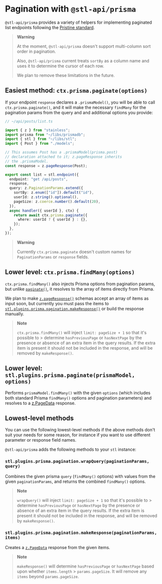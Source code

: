 # Pagination with `@stl-api/prisma`

`@stl-api/prisma` provides a variety of helpers for implementing
paginated list endpoints following the [Pristine standard](/packages/stainless/docs/pagination.md#pristine-convention).

> **Warning**
>
> At the moment, `@stl-api/prisma` doesn't support multi-column
> sort order in pagination.
>
> Also, `@stl-api/prisma` current treats `sortBy` as a column name
> and uses it to determine the cursor of each row.
>
> We plan to remove these limitations in the future.

## Easiest method: `ctx.prisma.paginate(options)`

If your endpoint `response` declares a `.prismaModel()`, you will
be able to call `ctx.prisma.paginate()`, and it will make the
necessary `findMany` for the pagination params from the query and
and additional options you provide:

```ts
// ~/api/posts/list.ts

import { z } from "stainless";
import prisma from "~/libs/prismadb";
import { stl } from "~/libs/stl";
import { Post } from "./models";

// This assumes Post has a .prismaModel(prisma.post)
// declaration attached to it; z.pageResponse inherits
// the .prismaModel.
const response = z.pageResponse(Post);

export const list = stl.endpoint({
  endpoint: "get /api/posts",
  response,
  query: z.PaginationParams.extend({
    sortBy: z.enum(["id"]).default("id"),
    userId: z.string().optional(),
    pageSize: z.coerce.number().default(20),
  }),
  async handler({ userId }, ctx) {
    return await ctx.prisma.paginate({
      where: userId ? { userId } : {},
    });
  },
});
```

> **Warning**
>
> Currently `ctx.prisma.paginate` doesn't custom names for `PaginationParams`
> or `response` fields.

## Lower level: `ctx.prisma.findMany(options)`

`ctx.prisma.findMany()` also injects Prisma options from pagination
params, but unlike [`paginate()`](#easiest-method-ctxprismapaginateoptions), it resolves to the array of items
directly from Prisma.

We plan to make [`z.pageResponse()`](/packages/stainless/docs/pagination.md#zpageresponseitem)
schemas accept an array of items
as input soon, but currently you must pass the items to
[`stl.plugins.prisma.pagination.makeResponse()`](#stlpluginsprismapaginationmakeresponsepaginationparams-items)
or build the response manually.

> **Note**
>
> `ctx.prisma.findMany()` will inject `limit: pageSize + 1` so that
> it's possible to > determine `hasPreviousPage` or `hasNextPage` by
> the presence or absence of an extra item in the query results.
> If the extra item is present it should not be included in the
> response, and will be removed by `makeResponse()`.

## Lower level: `stl.plugins.prisma.paginate(prismaModel, options)`

Performs `prismaModel.findMany()` with the given `options` (which
includes both standard Prisma `findMany()` options and pagination
parameters) and resolves to a [z.PageData](/packages/stainless/docs/pagination.md#zpagedatai) response.

## Lowest-level methods

You can use the following lowest-level methods if the above methods
don't suit your needs for some reason, for instance if you want
to use different parameter or response field names.

`@stl-api/prisma` adds the following methods to your `stl` instance:

### `stl.plugins.prisma.pagination.wrapQuery(paginationParams, query)`

Combines the given prisma `query` (`findMany()` options) with values
from the given `paginationParams`, and returns the combined `findMany()` options.

> **Note**
>
> `wrapQuery()` will inject `limit: pageSize + 1` so that it's
> possible to > determine `hasPreviousPage` or `hasNextPage` by
> the presence or absence of an extra item in the query results.
> If the extra item is present it should not be included in the
> response, and will be removed by `makeResponse()`.

### `stl.plugins.prisma.pagination.makeResponse(paginationParams, items)`

Creates a [`z.PageData`](/packages/stainless/docs/pagination.md#zpagedatai) response from the given items.

> **Note**
>
> `makeResponse()` will determine `hasPreviousPage` or `hasNextPage`
> based upon whether `items.length` > `params.pageSize`.
> It will remove any `items` beyond `params.pageSize`.
